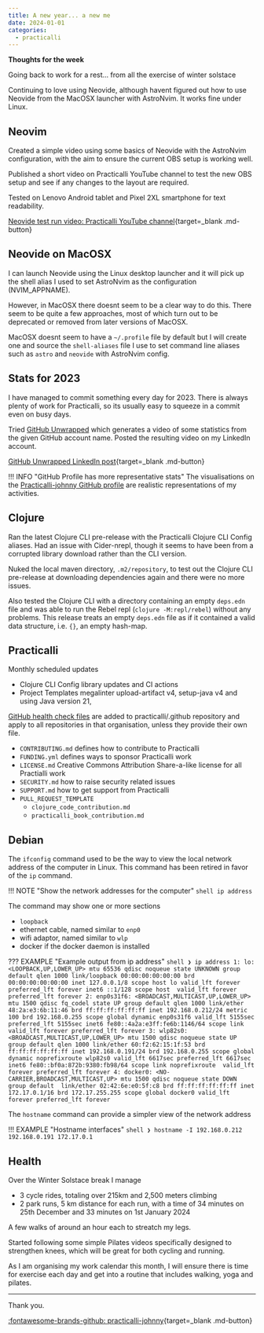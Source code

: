 ```yaml
---
title: A new year... a new me
date: 2024-01-01
categories:
  - practicalli
---
```


**Thoughts for the week**

Going back to work for a rest... from all the exercise of winter solstace

Continuing to love using Neovide, although havent figured out how to use Neovide from the MacOSX launcher with AstroNvim. It works fine under Linux.

<!-- more -->


## Neovim

Created a simple video using some basics of Neovide with the AstroNvim configuration, with the aim to ensure the current OBS setup is working well.

Published a short video on Practicalli YouTube channel to test the new OBS setup and see if any changes to the layout are required.

Tested on Lenovo Android tablet and Pixel 2XL smartphone for text readability.

[Neovide test run video: Practicalli YouTube channel](https://youtu.be/CcVMDPIiwPA){target=_blank .md-button} 


## Neovide on MacOSX

I can launch Neovide using the Linux desktop launcher and it will pick up the shell alias I used to set AstroNvim as the configuration (NVIM_APPNAME).

However, in MacOSX there doesnt seem to be a clear way to do this.  There seem to be quite a few approaches, most of which turn out to be deprecated or removed from later versions of MacOSX.

MacOSX doesnt seem to have a `~/.profile` file by default but I will create one and source the `shell-aliases` file I use to set command line aliases such as `astro` and `neovide` with AstroNvim config.


## Stats for 2023

I have managed to commit something every day for 2023.  There is always plenty of work for Practicalli, so its usually easy to squeeze in a commit even on busy days.

Tried [GitHub Unwrapped](https://githubunwrapped.com/) which generates a video of some statistics from the given GitHub account name.  Posted the resulting video on my LinkedIn account.

[GitHub Unwrapped LinkedIn post](https://www.linkedin.com/posts/jr0cket_a-few-statistics-from-my-github-contributions-activity-7147670025024278529-aEfN){target=_blank .md-button}

!!! INFO "GitHub Profile has more representative stats"
    The visualisations on the [Practicalli-johnny GitHub profile](https://github.com/practicalli-johnny) are realistic representations of my activities.


## Clojure

Ran the latest Clojure CLI pre-release with the Practicalli Clojure CLI Config aliases.  Had an issue with Cider-nrepl, though it seems to have been from a corrupted library download rather than the CLI version.

Nuked the local maven directory, `.m2/repository`, to test out the Clojure CLI pre-release at downloading dependencies again and there were no more issues.

Also tested the Clojure CLI with a directory containing an empty `deps.edn` file and was able to run the Rebel repl (`clojure -M:repl/rebel`) without any problems.  This release treats an empty `deps.edn` file as if it contained a valid data structure, i.e. `{}`, an empty hash-map.


## Practicalli

Monthly scheduled updates

- Clojure CLI Config library updates and CI actions
- Project Templates megalinter upload-artifact v4, setup-java v4 and using Java version 21, 

[GitHub health check files](https://docs.github.com/en/communities/setting-up-your-project-for-healthy-contributions/creating-a-default-community-health-file) are added to practicalli/.github repository and apply to all repositories in that organisation, unless they provide their own file.

- `CONTRIBUTING.md` defines how to contribute to Practicalli
- `FUNDING.yml` defines ways to sponsor Practicalli work
- `LICENSE.md` Creative Commons Attribution Share-a-like license for all Practialli work
- `SECURITY.md` how to raise security related issues
- `SUPPORT.md` how to get support from Practicalli
- `PULL_REQUEST_TEMPLATE`
  - `clojure_code_contribution.md`
  - `practicalli_book_contribution.md`

## Debian

The `ifconfig` command used to be the way to view the local network address of the computer in Linux. This command has been retired in favor of the `ip` command.

!!! NOTE "Show the network addresses for the computer"
    ```shell
    ip address
    ```

The command may show one or more sections

- `loopback`
- ethernet cable, named similar to `enp0`
- wifi adaptor, named similar to `wlp`
- docker if the docker daemon is installed

??? EXAMPLE "Example output from ip address"
    ```shell
    ❯ ip address
    1: lo: <LOOPBACK,UP,LOWER_UP> mtu 65536 qdisc noqueue state UNKNOWN group default qlen 1000
        link/loopback 00:00:00:00:00:00 brd 00:00:00:00:00:00
        inet 127.0.0.1/8 scope host lo
           valid_lft forever preferred_lft forever
        inet6 ::1/128 scope host 
           valid_lft forever preferred_lft forever
    2: enp0s31f6: <BROADCAST,MULTICAST,UP,LOWER_UP> mtu 1500 qdisc fq_codel state UP group default qlen 1000
        link/ether 48:2a:e3:6b:11:46 brd ff:ff:ff:ff:ff:ff
        inet 192.168.0.212/24 metric 100 brd 192.168.0.255 scope global dynamic enp0s31f6
           valid_lft 5155sec preferred_lft 5155sec
        inet6 fe80::4a2a:e3ff:fe6b:1146/64 scope link 
           valid_lft forever preferred_lft forever
    3: wlp82s0: <BROADCAST,MULTICAST,UP,LOWER_UP> mtu 1500 qdisc noqueue state UP group default qlen 1000
        link/ether 60:f2:62:15:1f:53 brd ff:ff:ff:ff:ff:ff
        inet 192.168.0.191/24 brd 192.168.0.255 scope global dynamic noprefixroute wlp82s0
           valid_lft 6617sec preferred_lft 6617sec
        inet6 fe80::bf0a:872b:9380:fb98/64 scope link noprefixroute 
           valid_lft forever preferred_lft forever
    4: docker0: <NO-CARRIER,BROADCAST,MULTICAST,UP> mtu 1500 qdisc noqueue state DOWN group default 
        link/ether 02:42:6e:e0:5f:c8 brd ff:ff:ff:ff:ff:ff
        inet 172.17.0.1/16 brd 172.17.255.255 scope global docker0
           valid_lft forever preferred_lft forever
    ```

The `hostname` command can provide a simpler view of the network address

!!! EXAMPLE "Hostname interfaces"
    ```shell
    ❯ hostname -I
    192.168.0.212 192.168.0.191 172.17.0.1 
    ```


## Health

Over the Winter Solstace break I manage

- 3 cycle rides, totaling over 215km and 2,500 meters climbing
- 2 park runs, 5 km distance for each run, with a time of 34 minutes on 25th December and 33 minutes on 1st January 2024

A few walks of around an hour each to streatch my legs.

Started following some simple Pilates videos specifically designed to strengthen knees, which will be great for both cycling and running.

As I am organising my work calendar this month, I will ensure there is time for exercise each day and get into a routine that includes walking, yoga and pilates.

---
Thank you.

[:fontawesome-brands-github: practicalli-johnny](https://github.com/practicalli-johnny){target=_blank .md-button}

